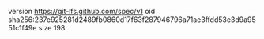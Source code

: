 version https://git-lfs.github.com/spec/v1
oid sha256:237e925281d2489fb0860d17f63f287946796a71ae3ffdd53e3d9a9551c1f49e
size 198
